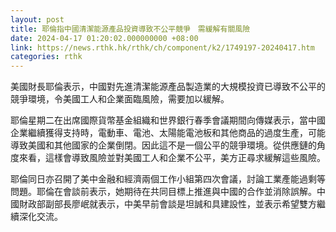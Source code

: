 ```yaml
---
layout: post
title: 耶倫指中國清潔能源產品投資導致不公平競爭　需緩解有關風險
date: 2024-04-17 01:20:02.000000000 +08:00
link: https://news.rthk.hk/rthk/ch/component/k2/1749197-20240417.htm
categories: rthk
---
```


美國財長耶倫表示，中國對先進清潔能源產品製造業的大規模投資已導致不公平的競爭環境，令美國工人和企業面臨風險，需要加以緩解。

耶倫星期二在出席國際貨幣基金組織和世界銀行春季會議期間向傳媒表示，當中國企業繼續獲得支持時，電動車、電池、太陽能電池板和其他商品的過度生產，可能導致美國和其他國家的企業倒閉。因此這不是一個公平的競爭環境。從供應鏈的角度來看，這樣會導致風險並對美國工人和企業不公平，美方正尋求緩解這些風險。

耶倫同日亦召開了美中金融和經濟兩個工作小組第四次會議，討論工業產能過剩等問題。耶倫在會談前表示，她期待在共同目標上推進與中國的合作並消除誤解。中國財政部副部長廖岷就表示，中美早前會談是坦誠和具建設性，並表示希望雙方繼續深化交流。
